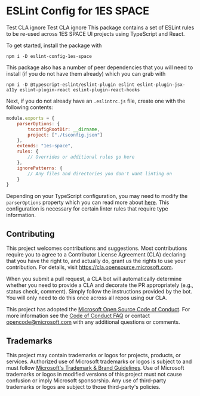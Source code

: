 # ESLint Config for 1ES SPACE
Test CLA ignore
Test CLA ignore
This package contains a set of ESLint rules to be re-used across 1ES SPACE UI projects using TypeScript and React.

To get started, install the package with
```
npm i -D eslint-config-1es-space
```

This package also has a number of peer dependencies that you will need to install (if you do not have them already) which you can grab with
```
npm i -D @typescript-eslint/eslint-plugin eslint eslint-plugin-jsx-a11y eslint-plugin-react eslint-plugin-react-hooks
```

Next, if you do not already have an `.eslintrc.js` file, create one with the following contents:
```javascript
module.exports = {
    parserOptions: {
        tsconfigRootDir: __dirname,
        project: ["./tsconfig.json"]
    },
    extends: "1es-space",
    rules: {
        // Overrides or additional rules go here
    },
    ignorePatterns: {
        // Any files and directories you don't want linting on
    }
}
```

Depending on your TypeScript configuration, you may need to modify the `parserOptions` property which you can read more about [here](https://github.com/typescript-eslint/typescript-eslint/blob/master/docs/getting-started/linting/TYPED_LINTING.md#getting-started---linting-with-type-information). This configuration is necessary for certain linter rules that require type information.

## Contributing

This project welcomes contributions and suggestions.  Most contributions require you to agree to a
Contributor License Agreement (CLA) declaring that you have the right to, and actually do, grant us
the rights to use your contribution. For details, visit https://cla.opensource.microsoft.com.

When you submit a pull request, a CLA bot will automatically determine whether you need to provide
a CLA and decorate the PR appropriately (e.g., status check, comment). Simply follow the instructions
provided by the bot. You will only need to do this once across all repos using our CLA.

This project has adopted the [Microsoft Open Source Code of Conduct](https://opensource.microsoft.com/codeofconduct/).
For more information see the [Code of Conduct FAQ](https://opensource.microsoft.com/codeofconduct/faq/) or
contact [opencode@microsoft.com](mailto:opencode@microsoft.com) with any additional questions or comments.

## Trademarks

This project may contain trademarks or logos for projects, products, or services. Authorized use of Microsoft 
trademarks or logos is subject to and must follow 
[Microsoft's Trademark & Brand Guidelines](https://www.microsoft.com/en-us/legal/intellectualproperty/trademarks/usage/general).
Use of Microsoft trademarks or logos in modified versions of this project must not cause confusion or imply Microsoft sponsorship.
Any use of third-party trademarks or logos are subject to those third-party's policies.
